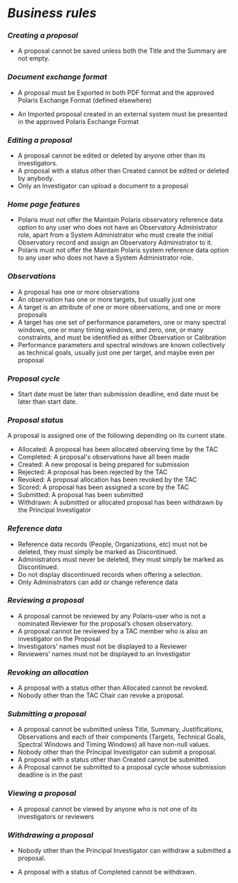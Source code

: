 # ***Business rules***


### *Creating a proposal*

<ul><li>
A proposal cannot be saved unless both the Title and the Summary are not empty.
</li></ul>

### *Document exchange format*

<ul><li>A proposal must be Exported in both PDF format and the approved Polaris Exchange Format (defined elsewhere)</li></ul>
<ul><li>An Imported proposal created in an external system must be presented in the approved Polaris Exchange Format</li></ul>

###	*Editing a proposal*

<ul><li>
A proposal cannot be edited or deleted by anyone other than its investigators.
</li><li>A proposal with a status other than Created cannot be edited or deleted by anybody.
</li><li>Only an Investigator can upload a document to a proposal
</li></ul>


### *Home page features*

<ul><li>
Polaris must not offer the Maintain Polaris observatory reference data option to any user who does not have an Observatory Administrator role, apart from a System Administrator who must create the initial Observatory record and assign an Observatory Administrator to it.
</li><li>Polaris must not offer the Maintain Polaris system reference data option to any user who does not have a System Administrator role.
</li></ul>

### *Observations*

<ul><li>A proposal has one or more observations</li>
<li>An observation has one or more targets, but usually just one</li>
<li>A target is an attribute of one or more observations, and one or more proposals</li>
<li>A target has one set of performance parameters, one or many spectral windows, one or many timing windows, and zero, one, or many constraints, and must be identified as either Observation or Calibration</li>
<li>Performance parameters and spectral windows are known collectively as technical goals, usually just one per target, and maybe even per proposal</li>
</ul>

###	*Proposal cycle*

<ul><li>
Start date must be later than submission deadline, end date must be later than start date.
</li></ul>

###	*Proposal status*

A proposal is assigned one of the following depending on its current state.

<ul>
<li>Allocated: A proposal has been allocated observing time by the TAC
</li><li>Completed: A proposal's observations have all been made
</li><li>Created:   A new proposal is being prepared for submission
</li><li>Rejected:  A proposal has been rejected by the TAC
</li><li>Revoked:   A proposal allocation has been revoked by the TAC
</li><li>Scored:    A proposal has been assigned a score by the TAC
</li><li>Submitted: A proposal has been submitted
</li><li>Withdrawn: A submitted or allocated proposal has been withdrawn by the Principal Investigator
</li></ul>

###	*Reference data*

<ul><li>
Reference data records (People, Organizations, etc) must not be deleted, they must simply be marked as Discontinued.
</li><li>Administrators must never be deleted, they must simply be marked as Discontinued.
</li><li>Do not display discontinued records when offering a selection.
</li><li>Only Administrators can add or change reference data
</li></ul>


###	*Reviewing a proposal*

<ul><li>
A proposal cannot be reviewed by any Polaris-user who is not a nominated Reviewer for the proposal’s chosen observatory.
</li><li>A proposal cannot be reviewed by a TAC member who is also an investigator on the Proposal
</li><li>Investigators’ names must not be displayed to a Reviewer
</li><li>Reviewers’ names must not be displayed to an Investigator
</li></ul>


###	*Revoking an allocation*

<ul><li>
A proposal with a status other than Allocated cannot be revoked.
</li><li>Nobody other than the TAC Chair can revoke a proposal.
</li></ul>


###	*Submitting a proposal*

<ul><li>
A proposal cannot be submitted unless Title, Summary, Justifications, Observations and each of their components (Targets, Technical Goals, Spectral Windows and Timing Windows) all have non-null values.
</li><li>Nobody other than the Principal Investigator can submit a proposal.
</li><li>A proposal with a status other than Created cannot be submitted.
</li><li>A Proposal cannot be submitted to a proposal cycle whose submission deadline is in the past
</li></ul>


###	*Viewing a proposal*

<ul>
<li>A proposal cannot be viewed by anyone who is not one of its investigators or reviewers
</li></ul>


###	*Withdrawing a proposal*

<ul><li>

Nobody other than the Principal Investigator can withdraw a submitted a proposal.
</li><li>A proposal with a status of Completed cannot be withdrawn.
</li></ul>


